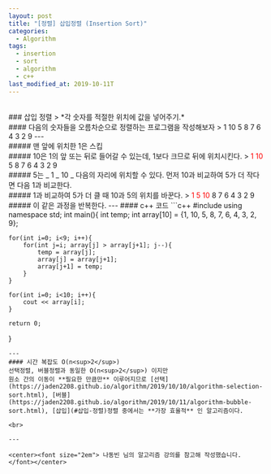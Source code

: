```yaml
---
layout: post
title: "[정렬] 삽입정렬 (Insertion Sort)"
categories:
  - Algorithm
tags:
  - insertion
  - sort
  - algorithm
  - c++
last_modified_at: 2019-10-11T
---
```

<br>
### 삽입 정렬
> *각 숫자를 적절한 위치에 값을 넣어주기.*

<br>
#### 다음의 숫자들을 오름차순으로 정렬하는 프로그램을 작성해보자
> 1 10 5 8 7 6 4 3 2 9
---
<br>
##### 맨 앞에 위치한 1은 스킵

<br>
##### 10은 1의 앞 또는 뒤로 들어갈 수 있는데, 1보다 크므로 뒤에 위치시킨다.
> <span style="color:red">1 10</span> 5 8 7 6 4 3 2 9

<br>
##### 5는 _ 1 _ 10 _ 다음의 자리에 위치할 수 있다. 먼저 10과 비교하여 5가 더 작다면 다음 1과 비교한다.

<br>
##### 1과 비교하여 5가 더 클 때 10과 5의 위치를 바꾼다.
> <span style="color:red">1 5 10</span> 8 7 6 4 3 2 9

<br>
##### 이 같은 과정을 반복한다.
---
#### c++ 코드
```c++
#include <iostream>
using namespace std;
int main(){
	int temp;
	int array[10] = {1, 10, 5, 8, 7, 6, 4, 3, 2, 9};

	for(int i=0; i<9; i++){
		for(int j=i; array[j] > array[j+1]; j--){
			temp = array[j];
			array[j] = array[j+1];
			array[j+1] = temp;
		}
	}

	for(int i=0; i<10; i++){
		cout << array[i];
	}

	return 0;
}
```
---
#### 시간 복잡도 O(n<sup>2</sup>)
선택정렬, 버블정렬과 동일한 O(n<sup>2</sup>) 이지만
원소 간의 이동이 **필요한 만큼만** 이루어지므로 [선택](https://jaden2208.github.io/algorithm/2019/10/10/algorithm-selection-sort.html), [버블](https://jaden2208.github.io/algorithm/2019/10/11/algorithm-bubble-sort.html), [삽입](#삽입-정렬)정렬 중에서는 **가장 효율적** 인 알고리즘이다.

<br>

---

<center><font size="2em"> 나동빈 님의 알고리즘 강의를 참고해 작성했습니다.</font></center>
